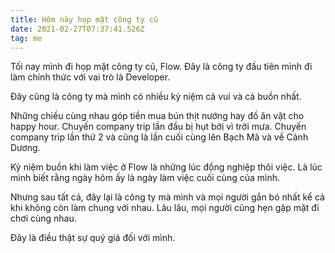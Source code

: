 ```yaml
---
title: Hôm này họp mặt công ty cũ
date: 2021-02-27T07:37:41.526Z
tag: me
---
```

Tối nay mình đi họp mặt công ty cũ, Flow. Đây là công ty đầu tiên mình đi làm chính thức với vai trò là Developer.

Đây cũng là công ty mà mình có nhiều kỷ niệm cả vui và cả buồn nhất.

Những chiều cùng nhau góp tiền mua bún thịt nướng hay đồ ăn vặt cho happy hour. Chuyến company trip lần đầu bị hụt bởi vì trời mưa. Chuyến company trip lần thứ 2 và cũng là lần cuối cùng lên Bạch Mã và về Cảnh Dương.

Kỷ niệm buồn khi làm việc ở Flow là những lúc đồng nghiệp thôi việc. Là lúc mình biết rằng ngày hôm ấy là ngày làm việc cuối cùng của mình. 

Nhưng sau tất cả, đây lại là công ty mà mình và mọi người gắn bó nhất kể cả khi không còn làm chung với nhau. Lâu lâu, mọi người cũng hẹn gặp mặt đi chơi cùng nhau.

Đây là điều thật sự quý giá đối với mình.